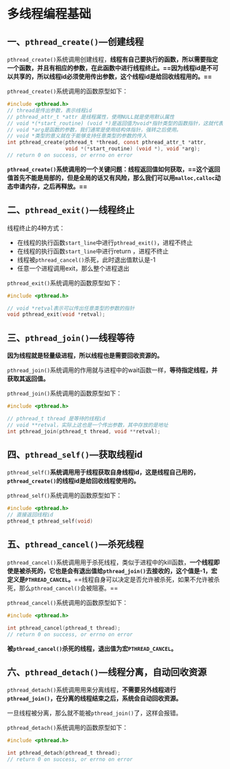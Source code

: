 # 多线程编程基础

## 一、`pthread_create()`—创建线程

`pthread_create()`系统调用创建线程，**线程有自己要执行的函数，所以需要指定一个函数，并且有相应的参数，在此函数中进行线程终止。==因为线程id是不可以共享的，所以线程id必须使用传出参数，这个线程id是给回收线程用的。==**

`pthread_create()`系统调用的函数原型如下：

```c
#include <pthread.h>
// thread是传出参数，表示线程id
// pthread_attr_t *attr 是线程属性，使用NULL就是使用默认属性
// void *(*start_routine) (void *)是返回值为void*指针类型的函数指针，这就代表了返回值可以是任意类型的变量！！！
// void *arg是函数的参数，我们通常是使用结构体指针，强转之后使用。
// void *类型的意义就在于能够支持任意类型的参数的传入
int pthread_create(pthread_t *thread, const pthread_attr_t *attr,
                   void *(*start_routine) (void *), void *arg);
// return 0 on success, or errno on error
```

**`pthread_create()`系统调用的一个关键问题：线程返回值如何获取，==这个返回值首先不能是局部的，但是全局的话又有风险，那么我们可以用`malloc,calloc`动态申请内存，之后再释放。==**



## 二、`pthread_exit()`—线程终止

线程终止的4种方式：

+ 在线程的执行函数`start_line`中进行`pthread_exit()`，进程不终止
+ 在线程的执行函数`start_line`中进行return ，进程不终止
+ 线程被`pthread_cancel()`杀死，此时退出值默认是-1
+ 任意一个进程调用exit，那么整个进程退出

`pthread_exit()`系统调用的函数原型如下：

```c
#include <pthread.h>

// void *retval表示可以传出任意类型的参数的指针 
void pthread_exit(void *retval);
```



## 三、`pthread_join()`—线程等待

**因为线程就是轻量级进程，所以线程也是需要回收资源的。**

`pthread_join()`系统调用的作用就与进程中的wait函数一样，**等待指定线程，并获取其返回值。**

`pthread_join()`系统调用的函数原型如下：

```c
#include <pthread.h>

// pthread_t thread 是等待的线程id
// void **retval，实际上这也是一个传出参数，其中存放的是地址
int pthread_join(pthread_t thread, void **retval);
```



## 四、`pthread_self()`—获取线程id

`pthread_self()`**系统调用用于线程获取自身线程id，这是线程自己用的，`pthread_create()`的线程id是给回收线程使用的。**

`pthread_self()`系统调用的函数原型如下：

```c
#include <pthread.h>
// 直接返回线程id
pthread_t pthread_self(void)
```



## 五、`pthread_cancel()`—杀死线程

`pthread_cancel()`系统调用用于杀死线程，类似于进程中的kill函数，**一个线程即使是被杀死的，它也是会有退出值给`pthread_join()`去接收的，这个值是-1，宏定义是`PTHREAD_CANCEL`。**==线程自身可以决定是否允许被杀死，如果不允许被杀死，那么`pthread_cancel()`会被阻塞。==

`pthread_cancel()`系统调用的函数原型如下：

```c
#include <pthread.h>

int pthread_cancel(pthread_t thread);
// return 0 on success, or errno on error
```

**被`pthread_cancel()`杀死的线程，退出值为宏`PTHREAD_CANCEL`。**



## 六、`pthread_detach()`—线程分离，自动回收资源

`pthread_detach()`系统调用用来分离线程，**不需要另外线程进行`pthread_join()`，在分离的线程结束之后，系统会自动回收资源。**

一旦线程被分离，那么就不能被`pthread_join()`了，这样会报错。

`pthread_detach()`系统调用的函数原型如下：

```c
#include <pthread.h>

int pthread_detach(pthread_t thread);
// return 0 on success, or errno on error
```

